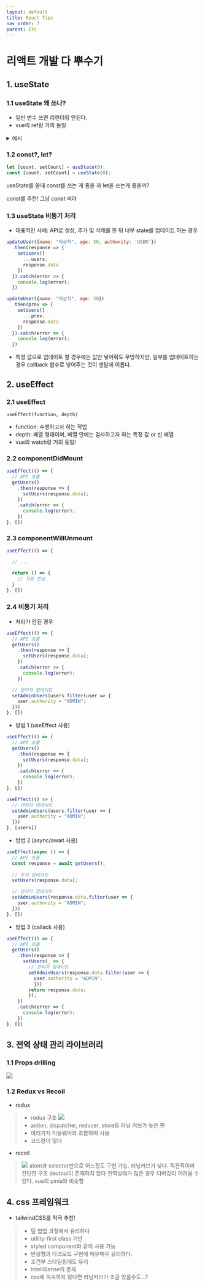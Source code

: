 ```yaml
---
layout: default
title: React Tips
nav_order: 7
parent: Etc
---
```


# 리액트 개발 다 뿌수기

## 1. useState

### 1.1 useState 왜 쓰나?

- 일반 변수 쓰면 리렌더링 안된다.
- vue의 ref랑 거의 동일
<details>
<summary>예시</summary>

```js
// 버튼 눌러도 그대로임
function App() {
  let count = 0;

  return (
    <div>
      <button onClick={() => {
        count++;
        }}>
   		증가
      </button>

      <h1>{ count }</h1>

      <button onClick={() => {
        count--;
        }}>
   		감소
      </button>
    </div>
  );
}
```

```js
// 버튼 누르면 리렌더링
function App() {
  const [count, setCount] = useState(0);

  return (
    <div>
      <button onClick={() => {
        setCount(count + 1);
        }}>
   		증가
      </button>

      <h1>{ count }</h1>

      <button onClick={() => {
        setCount(count - 1);
        }}>
   		감소
      </button>
    </div>
  );
}
```

</details>

### 1.2 const?, let?

```js
let [count, setCount] = useState(0);
const [count, setCount] = useState(0);
```
useState를 쓸때 const를 쓰는 게 좋을 까 let을 쓰는게 좋을까?

const를 추천! 그냥 const 써라

### 1.3 useState 비동기 처리

- 대표적인 사례: API로 생성, 추가 및 삭제를 한 뒤 내부 state를 업데이트 하는 경우

```js
updateUser({name: "이상학", age: 30, authority: 'USER'})
  .then(response => {
    setUsers([
      ...users,
      response.data
    ])
  }).catch(error => {
    console.log(error);
  })
```

```js
updateUser({name: "이상학", age: 30})
  .then(prev => {
    setUsers([
      ...prev,
      response.data
    ])
  }).catch(error => {
    console.log(error);
  })
```
- 특정 값으로 업데이트 할 경우에는 값만 넣어줘도 무방하지만, 일부를 업데이트하는 경우 callback 함수로 넣어주는 것이 멘탈에 이롭다.


## 2. useEffect

### 2.1 useEffect

```
useEffect(function, depth)
```
- function: 수행하고자 하는 작업
- depth: 배열 형태이며, 배열 안에는 검사하고자 하는 특정 값 or 빈 배열
- vue의 watch랑 거의 동일!

### 2.2 componentDidMount

```js
useEffect(() => {
  // API 호출
  getUsers()
    .then(response => {
      setUsers(response.data);
    })
    .catch(error => {
      console.log(error);
    })
}, [])
```

### 2.3 componentWillUnmount

```js
useEffect(() => {

  // ...

  return () => {
    // 자원 반납
  }
}, [])
```

### 2.4 비동기 처리

- 처리가 안된 경우
```js
useEffect(() => {
  // API 호출
  getUsers()
    .then(response => {
      setUsers(response.data);
    })
    .catch(error => {
      console.log(error);
    })

  // 관리자 업데이트
  setAdminUsers(users.filter(user => {
    user.authority = "ADMIN";
  }))
}, [])
```

- 방법 1 (useEffect 사용)

```js
useEffect(() => {
  // API 호출
  getUsers()
    .then(response => {
      setUsers(response.data);
    })
    .catch(error => {
      console.log(error);
    })
}, [])

useEffect(() => {
  // 관리자 업데이트
  setAdminUsers(users.filter(user => {
    user.authority = "ADMIN";
  }))
}, [users])
```


- 방법 2 (async/await 사용)

```js
useEffect(async () => {
  // API 호출
  const response = await getUsers();
  
  // 유저 업데이트
  setUsers(response.data);

  // 관리자 업데이트
  setAdminUsers(response.data.filter(user => {
    user.authority = "ADMIN";
  }))
}, [])
```

- 방법 3 (callack 사용)

```js
useEffect(() => {
  // API 호출
  getUsers()
    .then(response => {
      setUsers(_ => {
        // 관리자 업데이트
        setAdminUsers(response.data.filter(user => {
          user.authority = "ADMIN";
          }))
        return response.data;
        });
    })
    .catch(error => {
      console.log(error);
    })
}, [])
```

## 3. 전역 상태 관리 라이브러리

### 1.1 Props drilling

![](https://miro.medium.com/v2/resize:fit:982/1*lNk3Eo8AqThYs68m465ADg.png)

### 1.2 Redux vs Recoil

- redux
> - redux 구조
> ![](https://velog.velcdn.com/images/fltxld3/post/f8bdc9f3-f8fa-42b8-a4ed-2a6c67aae842/image.png)
> - action, dispatcher, reducer, store등 러닝 커브가 높은 편
> - 여러가지 미들웨어와 조합하여 사용
> - 코드량이 많다

- recoil
> ![](https://velog.velcdn.com/images/fltxld3/post/01207cfd-6402-40df-be68-1ac18c5dc43c/image.png)
> atom과 selector만으로 어느정도 구현 가능. 러닝커브가 낮다.
> 직관적이며 간단한 구조
> devtool이 존재하지 않다 전역상태가 많은 경우 디버깅이 어려울 수 있다.
> vue의 pinia와 비슷함

## 4. css 프레임워크
- tailwindCSS를 적극 추천!
> - 팀 협업 과정에서 유리하다
> - utility-first class 기반
> - styled component와 같이 사용 가능
> - 반응형과 다크모드 구현에 매우매우 유리하다.
> - 조건부 스타일링에도 유리
> - intelliSense의 존재 
> - css에 익숙하지 않다면 러닝커브가 조금 있을수도...?